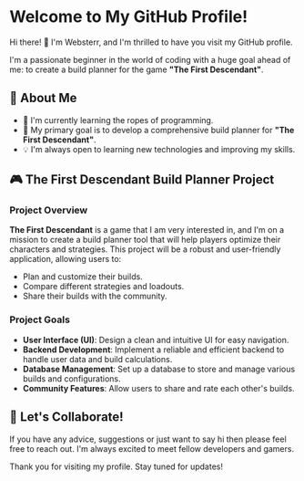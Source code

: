 # Welcome to My GitHub Profile!

Hi there! 👋 I'm Websterr, and I'm thrilled to have you visit my GitHub profile.

I'm a passionate beginner in the world of coding with a huge goal ahead of me: to create a build planner for the game **"The First Descendant"**.

## 🚀 About Me

- 🌱 I'm currently learning the ropes of programming.
- 🎯 My primary goal is to develop a comprehensive build planner for **"The First Descendant"**.
- 💡 I'm always open to learning new technologies and improving my skills.

## 🎮 The First Descendant Build Planner Project

### Project Overview
**The First Descendant** is a game that I am very interested in, and I'm on a mission to create a build planner tool that will help players optimize their characters and strategies. This project will be a robust and user-friendly application, allowing users to:

- Plan and customize their builds.
- Compare different strategies and loadouts.
- Share their builds with the community.

### Project Goals
- **User Interface (UI)**: Design a clean and intuitive UI for easy navigation.
- **Backend Development**: Implement a reliable and efficient backend to handle user data and build calculations.
- **Database Management**: Set up a database to store and manage various builds and configurations.
- **Community Features**: Allow users to share and rate each other's builds.

## 💬 Let's Collaborate!

If you have any advice, suggestions or just want to say hi then please feel free to reach out. I'm always excited to meet fellow developers and gamers.

Thank you for visiting my profile. Stay tuned for updates!
